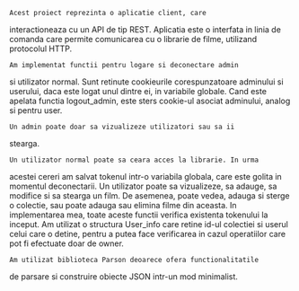 	Acest proiect reprezinta o aplicatie client, care 
interactioneaza cu un API de tip REST. Aplicatia este o 
interfata in linia de comanda care permite comunicarea cu
o librarie de filme, utilizand protocolul HTTP.

	Am implementat functii pentru logare si deconectare admin
si utilizator normal. Sunt retinute cookieurile corespunzatoare
adminului si userului, daca este logat unul dintre ei, in variabile
globale. Cand este apelata functia logout_admin, este sters 
cookie-ul asociat adminului, analog si pentru user.

	Un admin poate doar sa vizualizeze utilizatori sau sa ii 
stearga.

	Un utilizator normal poate sa ceara acces la librarie. In urma
acestei cereri am salvat tokenul intr-o variabila globala, care este
golita in momentul deconectarii. Un utilizator poate sa vizualizeze,
sa adauge, sa modifice si sa stearga un film. De asemenea, poate
vedea, adauga si sterge o colectie, sau poate adauga sau elimina
filme din aceasta. In implementarea mea, toate aceste functii 
verifica existenta tokenului la inceput. Am utilizat o structura
User_info care retine id-ul colectiei si userul celui care o detine,
pentru a putea face verificarea in cazul operatiilor care pot fi
efectuate doar de owner.

	Am utilizat biblioteca Parson deoarece ofera functionalitatile
de parsare si construire obiecte JSON intr-un mod minimalist.
